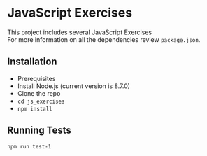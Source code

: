 # JavaScript Exercises
This project includes several JavaScript Exercises  
For more information on all the dependencies review `package.json`.

## Installation

* Prerequisites
* Install Node.js (current version is 8.7.0)
* Clone the repo
* `cd js_exercises`
* `npm install` 
  
## Running Tests
`npm run test-1`
